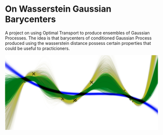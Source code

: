 On Wasserstein Gaussian Barycenters
==============================

A project on using Optimal Transport to produce ensembles of Gaussian Processes. The idea is that barycenters of conditioned Gaussian Process produced using the wasserstein distance possess certain properties that could be useful to practicioners.

<img src="reports/plots/barycenters.png" width="700">
